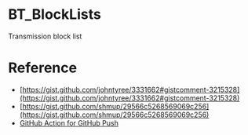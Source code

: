 # BT_BlockLists
Transmission block list

# Reference
- [https://gist.github.com/johntyree/3331662#gistcomment-3215328](https://gist.github.com/johntyree/3331662#gistcomment-3215328)
- [https://gist.github.com/shmup/29566c5268569069c256](https://gist.github.com/shmup/29566c5268569069c256)
- [GitHub Action for GitHub Push](https://github.com/ad-m/github-push-action)
